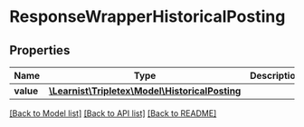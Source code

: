 # ResponseWrapperHistoricalPosting

## Properties
Name | Type | Description | Notes
------------ | ------------- | ------------- | -------------
**value** | [**\Learnist\Tripletex\Model\HistoricalPosting**](HistoricalPosting.md) |  | [optional] 

[[Back to Model list]](../../README.md#documentation-for-models) [[Back to API list]](../../README.md#documentation-for-api-endpoints) [[Back to README]](../../README.md)

